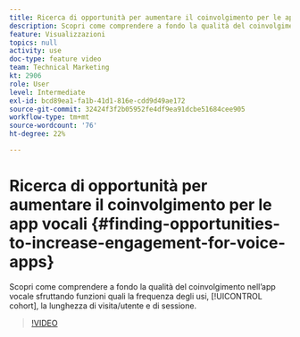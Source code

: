 ```yaml
---
title: Ricerca di opportunità per aumentare il coinvolgimento per le app vocali
description: Scopri come comprendere a fondo la qualità del coinvolgimento nell’app vocale sfruttando funzioni quali la frequenza degli usi, la coorte, le visite/utenti e le lunghezze di sessione.
feature: Visualizzazioni
topics: null
activity: use
doc-type: feature video
team: Technical Marketing
kt: 2906
role: User
level: Intermediate
exl-id: bcd89ea1-fa1b-41d1-816e-cdd9d49ae172
source-git-commit: 32424f3f2b05952fe4df9ea91dcbe51684cee905
workflow-type: tm+mt
source-wordcount: '76'
ht-degree: 22%

---
```


# Ricerca di opportunità per aumentare il coinvolgimento per le app vocali {#finding-opportunities-to-increase-engagement-for-voice-apps}

Scopri come comprendere a fondo la qualità del coinvolgimento nell’app vocale sfruttando funzioni quali la frequenza degli usi, [!UICONTROL cohort], la lunghezza di visita/utente e di sessione.

>[!VIDEO](https://video.tv.adobe.com/v/27223/?quality=9)
